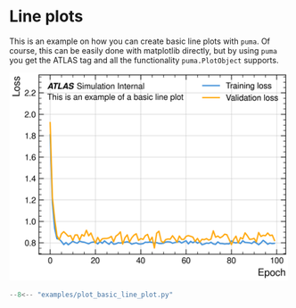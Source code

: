 # Line plots

This is an example on how you can create basic line plots with `puma`.
Of course, this can be easily done with matplotlib directly, but by using `puma` you
get the ATLAS tag and all the functionality `puma.PlotObject` supports.

<img src=https://github.com/umami-hep/puma/raw/examples-material/line_plot_example.png width=500>

```py
--8<-- "examples/plot_basic_line_plot.py"
```